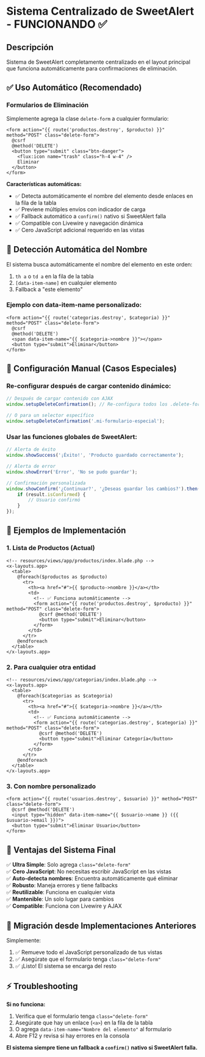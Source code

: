 # Sistema Centralizado de SweetAlert - FUNCIONANDO ✅

## Descripción

Sistema de SweetAlert completamente centralizado en el layout principal que funciona automáticamente para confirmaciones de eliminación.

## ✅ Uso Automático (Recomendado)

### Formularios de Eliminación

Simplemente agrega la clase `delete-form` a cualquier formulario:

```blade
<form action="{{ route('productos.destroy', $producto) }}" method="POST" class="delete-form">
  @csrf
  @method('DELETE')
  <button type="submit" class="btn-danger">
    <flux:icon name="trash" class="h-4 w-4" />
    Eliminar
  </button>
</form>
```

**Características automáticas:**

-   ✅ Detecta automáticamente el nombre del elemento desde enlaces en la fila de la tabla
-   ✅ Previene múltiples envíos con indicador de carga
-   ✅ Fallback automático a `confirm()` nativo si SweetAlert falla
-   ✅ Compatible con Livewire y navegación dinámica
-   ✅ Cero JavaScript adicional requerido en las vistas

## 🎯 Detección Automática del Nombre

El sistema busca automáticamente el nombre del elemento en este orden:

1. `th a` o `td a` en la fila de la tabla
2. `[data-item-name]` en cualquier elemento
3. Fallback a "este elemento"

### Ejemplo con data-item-name personalizado:

```blade
<form action="{{ route('categorias.destroy', $categoria) }}" method="POST" class="delete-form">
  @csrf
  @method('DELETE')
  <span data-item-name="{{ $categoria->nombre }}"></span>
  <button type="submit">Eliminar</button>
</form>
```

## 🔧 Configuración Manual (Casos Especiales)

### Re-configurar después de cargar contenido dinámico:

```javascript
// Después de cargar contenido con AJAX
window.setupDeleteConfirmation(); // Re-configura todos los .delete-form

// O para un selector específico
window.setupDeleteConfirmation('.mi-formulario-especial');
```

### Usar las funciones globales de SweetAlert:

```javascript
// Alerta de éxito
window.showSuccess('¡Éxito!', 'Producto guardado correctamente');

// Alerta de error
window.showError('Error', 'No se pudo guardar');

// Confirmación personalizada
window.showConfirm('¿Continuar?', '¿Deseas guardar los cambios?').then((result) => {
    if (result.isConfirmed) {
        // Usuario confirmó
    }
});
```

## 📝 Ejemplos de Implementación

### 1. Lista de Productos (Actual)

```blade
<!-- resources/views/app/productos/index.blade.php -->
<x-layouts.app>
  <table>
    @foreach($productos as $producto)
      <tr>
        <th><a href="#">{{ $producto->nombre }}</a></th>
        <td>
          <!-- ✅ Funciona automáticamente -->
          <form action="{{ route('productos.destroy', $producto) }}" method="POST" class="delete-form">
            @csrf @method('DELETE')
            <button type="submit">Eliminar</button>
          </form>
        </td>
      </tr>
    @endforeach
  </table>
</x-layouts.app>
```

### 2. Para cualquier otra entidad

```blade
<!-- resources/views/app/categorias/index.blade.php -->
<x-layouts.app>
  <table>
    @foreach($categorias as $categoria)
      <tr>
        <th><a href="#">{{ $categoria->nombre }}</a></th>
        <td>
          <!-- ✅ Funciona automáticamente -->
          <form action="{{ route('categorias.destroy', $categoria) }}" method="POST" class="delete-form">
            @csrf @method('DELETE')
            <button type="submit">Eliminar Categoría</button>
          </form>
        </td>
      </tr>
    @endforeach
  </table>
</x-layouts.app>
```

### 3. Con nombre personalizado

```blade
<form action="{{ route('usuarios.destroy', $usuario) }}" method="POST" class="delete-form">
  @csrf @method('DELETE')
  <input type="hidden" data-item-name="{{ $usuario->name }} ({{ $usuario->email }})">
  <button type="submit">Eliminar Usuario</button>
</form>
```

## 🚀 Ventajas del Sistema Final

✅ **Ultra Simple**: Solo agrega `class="delete-form"`  
✅ **Cero JavaScript**: No necesitas escribir JavaScript en las vistas  
✅ **Auto-detecta nombres**: Encuentra automáticamente qué eliminar  
✅ **Robusto**: Maneja errores y tiene fallbacks  
✅ **Reutilizable**: Funciona en cualquier vista  
✅ **Mantenible**: Un solo lugar para cambios  
✅ **Compatible**: Funciona con Livewire y AJAX

## 🔄 Migración desde Implementaciones Anteriores

Simplemente:

1. ✅ Remueve todo el JavaScript personalizado de tus vistas
2. ✅ Asegúrate que el formulario tenga `class="delete-form"`
3. ✅ ¡Listo! El sistema se encarga del resto

## ⚡ Troubleshooting

**Si no funciona:**

1. Verifica que el formulario tenga `class="delete-form"`
2. Asegúrate que hay un enlace (`<a>`) en la fila de la tabla
3. O agrega `data-item-name="Nombre del elemento"` al formulario
4. Abre F12 y revisa si hay errores en la consola

**El sistema siempre tiene un fallback a `confirm()` nativo si SweetAlert falla.**
